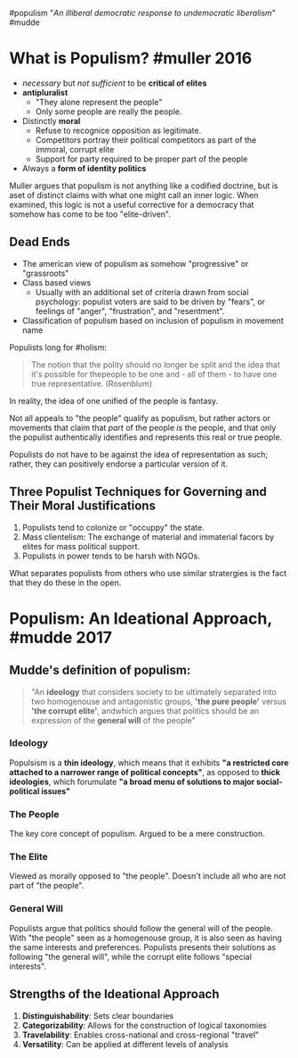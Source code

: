 #populism 
"*An illiberal democratic response to undemocratic liberalism*" #mudde

# What is Populism? #muller 2016
- *necessary* but *not sufficient* to be **critical of elites**
- **antipluralist**
	- "They alone represent the people"
	- Only some people are really the people.
- Distinctly **moral**
	- Refuse to recognice opposition as legitimate.
	- Competitors portray their political competitors as part of the immoral, corrupt elite
	- Support for party required to be proper part of the people
- Always a **form of identity politics**

Muller argues that populism is not anything like a codified doctrine, but is aset of distinct claims with what one might call an inner logic. When examined, this logic is not a useful corrective for a democracy that somehow has come to be too "elite-driven".
## Dead Ends
- The american view of populism as somehow "progressive" or "grassroots" 
- Class based views
	- Usually with an additional set of criteria drawn from social psychology: populist voters are said to be driven by "fears", or feelings of "anger", "frustration", and "resentment".
- Classification of populism based on inclusion of populism in movement name

Populists long for #holism: 

>The notion that the polity should no longer be split and the idea that it's possible for thepeople to be one and - all of them - to have one true representative. (Rosenblum)

In reality, the idea of one unified of the people is fantasy.

Not all appeals to "the people" qualify as populism, but rather actors or movements that claim that *part* of the people *is* the people, and that only the populist authentically identifies and represents this real or true people.

Populists do not have to be against the idea of representation as such; rather, they can positively endorse a particular version of it. 

## Three Populist Techniques for Governing and Their Moral Justifications

1. Populists tend to colonize or "occuppy" the state.
2. Mass clientelism: The exchange of material and immaterial facors by elites for mass political support.
3. Populists in power tends to be harsh with NGOs.

What separates populists from others who use similar stratergies is the fact that they do these in the open.

# Populism: An Ideational Approach, #mudde 2017

## Mudde's definition of populism:
>"An **ideology** that considers society to be ultimately separated into two homogenouse and antagonistic groups, **'the pure people'** versus **'the corrupt elite'**, andwhich argues that politics should be an expression of the **general will** of the people"

### Ideology
Populsism is a **thin ideology**, which means that it exhibits **"a restricted core attached to a narrower range of political concepts"**, as opposed to **thick ideologies**, which forumulate **"a broad menu of solutions to major social-political issues"**
### The People
The key core concept of populism. Argued to be a mere construction. 

### The Elite
Viewed as morally opposed to "the people". Doesn't include all who are not part of "the people".

### General Will
Populists argue that politics should follow the general will of the people. With "the people" seen as a homogenouse group, it is also seen as having the same interests and preferences. Populists presents their solutions as following "the general will", while the corrupt elite follows "special interests".

## Strengths of the Ideational Approach
1. **Distinguishability**: Sets clear boundaries
2. **Categorizability**: Allows for the construction of logical taxonomies
3. **Travelability**: Enables cross-national and cross-regional "travel"
4. **Versatility**: Can be applied at different levels of analysis



